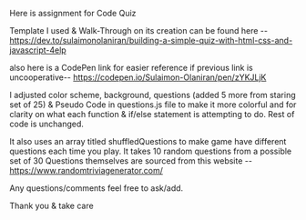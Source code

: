 Here is assignment for Code Quiz

Template I used & Walk-Through on its creation can be found here -- https://dev.to/sulaimonolaniran/building-a-simple-quiz-with-html-css-and-javascript-4elp

also here is a CodePen link for easier reference if previous link is uncooperative-- https://codepen.io/Sulaimon-Olaniran/pen/zYKJLjK

I adjusted color scheme, background, questions (added 5 more from staring set of 25) & Pseudo Code in questions.js file to make it more colorful and for clarity on what each function & if/else statement is attempting to do. Rest of code is unchanged.

It also uses an array titled shuffledQuestions to make game have different questions each time you play.
It takes 10 random questions from a possible set of 30
Questions themselves are sourced from this website -- https://www.randomtriviagenerator.com/

Any questions/comments feel free to ask/add.

Thank you & take care